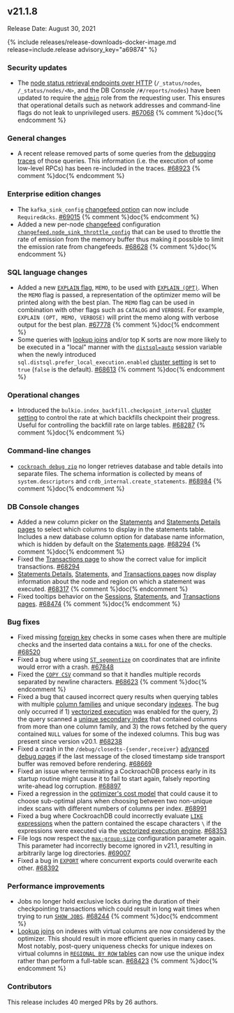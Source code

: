## v21.1.8

Release Date: August 30, 2021

{% include releases/release-downloads-docker-image.md release=include.release advisory_key="a69874" %}

### Security updates

- The [node status retrieval endpoints over HTTP](../v21.1/monitoring-and-alerting.html) (`/_status/nodes`, `/_status/nodes/<N>`, and the DB Console `/#/reports/nodes`) have been updated to require the [`admin`](../v21.1/authorization.html#admin-role) role from the requesting user. This ensures that operational details such as network addresses and command-line flags do not leak to unprivileged users. [#67068][#67068] {% comment %}doc{% endcomment %}

### General changes

- A recent release removed parts of some queries from the [debugging traces](../v21.1/show-trace.html) of those queries. This information (i.e. the execution of some low-level RPCs) has been re-included in the traces. [#68923][#68923] {% comment %}doc{% endcomment %}

### Enterprise edition changes

- The `kafka_sink_config` [changefeed option](../v21.1/create-changefeed.html) can now include `RequiredAcks`. [#69015][#69015] {% comment %}doc{% endcomment %}
- Added a new per-node [changefeed](../v21.1/stream-data-out-of-cockroachdb-using-changefeeds.html) configuration [`changefeed.node_sink_throttle_config`](../v21.1/cluster-settings.html) that can be used to throttle the rate of emission from the memory buffer thus making it possible to limit the emission rate from changefeeds. [#68628][#68628] {% comment %}doc{% endcomment %}

### SQL language changes

- Added a new [`EXPLAIN` flag](../v21.1/explain.html), `MEMO`, to be used with [`EXPLAIN (OPT)`](../v21.1/explain.html#opt-option). When the `MEMO` flag is passed, a representation of the optimizer memo will be printed along with the best plan. The `MEMO` flag can be used in combination with other flags such as `CATALOG` and `VERBOSE`. For example, `EXPLAIN (OPT, MEMO, VERBOSE)` will print the memo along with verbose output for the best plan. [#67778][#67775] {% comment %}doc{% endcomment %}
- Some queries with [lookup joins](../v21.1/joins.html#lookup-joins) and/or top K sorts are now more likely to be executed in a "local" manner with the [`distsql=auto`](../v21.1/set-vars.html#parameters) session variable when the newly introduced `sql.distsql.prefer_local_execution.enabled` [cluster setting](../v21.1/cluster-settings.html) is set to `true` (`false` is the default). [#68613][#68613] {% comment %}doc{% endcomment %}

### Operational changes

- Introduced the `bulkio.index_backfill.checkpoint_interval` [cluster setting](../v21.1/cluster-settings.html) to control the rate at which backfills checkpoint their progress. Useful for controlling the backfill rate on large tables. [#68287][#68287] {% comment %}doc{% endcomment %}

### Command-line changes

- [`cockroach debug zip`](../v21.1/cockroach-debug-zip.html) no longer retrieves database and table details into separate files. The schema information is collected by means of `system.descriptors` and `crdb_internal.create_statements`. [#68984][#68984] {% comment %}doc{% endcomment %}

### DB Console changes

- Added a new column picker on the [Statements](../v21.2/ui-statements-page.html) and [Statements Details pages](../v21.1/ui-statements-page.html#statement-details-page) to select which columns to display in the statements table. Includes a new database column option for database name information, which is hidden by default on the [Statements page](../v21.2/ui-statements-page.html). [#68294][#68294] {% comment %}doc{% endcomment %}
- Fixed the [Transactions page](../v21.2/ui-transactions-page.html) to show the correct value for implicit transactions. [#68294][#68294]
- [Statements Details](../v21.1/ui-statements-page.html#statement-details-page), [Statements](../v21.2/ui-statements-page.html), and [Transactions pages](../v21.2/ui-transactions-page.html) now display information about the node and region on which a statement was executed. [#68317][#68317] {% comment %}doc{% endcomment %}
- Fixed tooltips behavior on the [Sessions](../v21.2/ui-sessions-page.html), [Statements](../v21.2/ui-statements-page.html), and [Transactions pages](../v21.2/ui-transactions-page.html). [#68474][#68474] {% comment %}doc{% endcomment %}

### Bug fixes

- Fixed missing [foreign key](../v21.1/foreign-key.html) checks in some cases when there are multiple checks and the inserted data contains a `NULL` for one of the checks. [#68520][#68520]
- Fixed a bug where using [`ST_segmentize`](../v21.1/functions-and-operators.html#spatial-functions) on coordinates that are infinite would error with a crash. [#67848][#67848]
- Fixed the [`COPY CSV`](../v21.1/copy-from.html) command so that it handles multiple records separated by newline characters. [#68623][#68623] {% comment %}doc{% endcomment %}
- Fixed a bug that caused incorrect query results when querying tables with multiple [column families](../v21.1/column-families.html) and unique secondary [indexes](../v21.1/indexes.html). The bug only occurred if 1) [vectorized execution](../v21.1/vectorized-execution.html) was enabled for the query, 2) the query scanned a [unique secondary index](../v21.1/indexes.html) that contained columns from more than one column family, and 3) the rows fetched by the query contained `NULL` values for some of the indexed columns. This bug was present since version v20.1. [#68238][#68239]
- Fixed a crash in the `/debug/closedts-{sender,receiver}` [advanced debug pages](../v21.1/ui-debug-pages.html) if the last message of the closed timestamp side transport buffer was removed before rendering. [#68669][#68669]
- Fixed an issue where terminating a CockroachDB process early in its startup routine might cause it to fail to start again, falsely reporting write-ahead log corruption. [#68897][#68897]
- Fixed a regression in the [optimizer's cost model](../v21.1/cost-based-optimizer.html) that could cause it to choose sub-optimal plans when choosing between two non-unique index scans with different numbers of columns per index. [#68991][#68991]
- Fixed a bug where CockroachDB could incorrectly evaluate [`LIKE` expressions](../v21.1/scalar-expressions.html#string-pattern-matching) when the pattern contained the escape characters `\` if the expressions were executed via the [vectorized execution engine](../v21.1/vectorized-execution.html). [#68353][#68353]
- File logs now respect the [`max-group-size`](../v21.1/configure-logs.html) configuration parameter again. This parameter had incorrectly become ignored in v21.1, resulting in arbitrarily large log directories. [#69007][#69007]
- Fixed a bug in [`EXPORT`](../v21.1/export.html) where concurrent exports could overwrite each other. [#68392][#68392]

### Performance improvements

- Jobs no longer hold exclusive locks during the duration of their checkpointing transactions which could result in long wait times when trying to run [`SHOW JOBS`](../v21.1/show-jobs.html). [#68244][#68244] {% comment %}doc{% endcomment %}
- [Lookup joins](../v21.1/joins.html#lookup-joins) on indexes with virtual columns are now considered by the optimizer. This should result in more efficient queries in many cases. Most notably, post-query uniqueness checks for unique indexes on virtual columns in [`REGIONAL BY ROW` tables](../v21.1/regional-tables.html#regional-by-row-tables) can now use the unique index rather than perform a full-table scan. [#68423][#68423] {% comment %}doc{% endcomment %}

### Contributors

This release includes 40 merged PRs by 26 authors.

[#67068]: https://github.com/cockroachdb/cockroach/pull/67068
[#67746]: https://github.com/cockroachdb/cockroach/pull/67746
[#67775]: https://github.com/cockroachdb/cockroach/pull/67775
[#67848]: https://github.com/cockroachdb/cockroach/pull/67848
[#67883]: https://github.com/cockroachdb/cockroach/pull/67883
[#68239]: https://github.com/cockroachdb/cockroach/pull/68239
[#68244]: https://github.com/cockroachdb/cockroach/pull/68244
[#68287]: https://github.com/cockroachdb/cockroach/pull/68287
[#68294]: https://github.com/cockroachdb/cockroach/pull/68294
[#68317]: https://github.com/cockroachdb/cockroach/pull/68317
[#68353]: https://github.com/cockroachdb/cockroach/pull/68353
[#68392]: https://github.com/cockroachdb/cockroach/pull/68392
[#68423]: https://github.com/cockroachdb/cockroach/pull/68423
[#68474]: https://github.com/cockroachdb/cockroach/pull/68474
[#68510]: https://github.com/cockroachdb/cockroach/pull/68510
[#68520]: https://github.com/cockroachdb/cockroach/pull/68520
[#68613]: https://github.com/cockroachdb/cockroach/pull/68613
[#68623]: https://github.com/cockroachdb/cockroach/pull/68623
[#68628]: https://github.com/cockroachdb/cockroach/pull/68628
[#68669]: https://github.com/cockroachdb/cockroach/pull/68669
[#68897]: https://github.com/cockroachdb/cockroach/pull/68897
[#68923]: https://github.com/cockroachdb/cockroach/pull/68923
[#68984]: https://github.com/cockroachdb/cockroach/pull/68984
[#68991]: https://github.com/cockroachdb/cockroach/pull/68991
[#69007]: https://github.com/cockroachdb/cockroach/pull/69007
[#69015]: https://github.com/cockroachdb/cockroach/pull/69015
